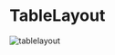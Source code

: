 # TableLayout  
![tablelayout](https://github.com/Sev7nzy/Layout/blob/master/picture/QQ%E5%9B%BE%E7%89%8720180324112713.png)
